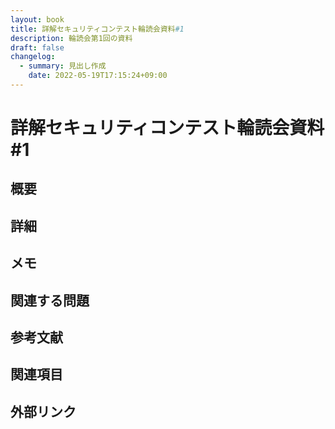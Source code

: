 ```yaml
---
layout: book
title: 詳解セキュリティコンテスト輪読会資料#1
description: 輪読会第1回の資料
draft: false
changelog:
  - summary: 見出し作成
    date: 2022-05-19T17:15:24+09:00
---
```


# 詳解セキュリティコンテスト輪読会資料#1

## 概要



## 詳細

## メモ

## 関連する問題

## 参考文献

## 関連項目

## 外部リンク
